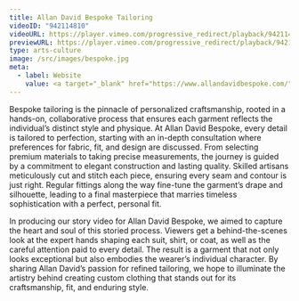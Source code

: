 ```yaml
---
title: Allan David Bespoke Tailoring
videoID: "942114810"
videoURL: https://player.vimeo.com/progressive_redirect/playback/942114810/rendition/1080p/file.mp4?loc=external&signature=f470a5177de8c571bc6b305856bde073ae30db373ab26103ab031bdd0676c560&user_id=222329173
previewURL: https://player.vimeo.com/progressive_redirect/playback/942114810/rendition/540p/file.mp4?loc=external&signature=00104a75a7342cfc7fe8ace4f29ac1bbff43f47e6348512cd2502c294411586a&user_id=222329173
type: arts-culture
image: /src/images/bespoke.jpg
meta:
  - label: Website
    value: <a target="_blank" href="https://www.allandavidbespoke.com/">www.allandavidbespoke.com</a>
---
```


Bespoke tailoring is the pinnacle of personalized craftsmanship, rooted in a hands-on, collaborative process that ensures each garment reflects the individual’s distinct style and physique. At Allan David Bespoke, every detail is tailored to perfection, starting with an in-depth consultation where preferences for fabric, fit, and design are discussed. From selecting premium materials to taking precise measurements, the journey is guided by a commitment to elegant construction and lasting quality. Skilled artisans meticulously cut and stitch each piece, ensuring every seam and contour is just right. Regular fittings along the way fine-tune the garment’s drape and silhouette, leading to a final masterpiece that marries timeless sophistication with a perfect, personal fit.

In producing our story video for Allan David Bespoke, we aimed to capture the heart and soul of this storied process. Viewers get a behind-the-scenes look at the expert hands shaping each suit, shirt, or coat, as well as the careful attention paid to every detail. The result is a garment that not only looks exceptional but also embodies the wearer’s individual character. By sharing Allan David’s passion for refined tailoring, we hope to illuminate the artistry behind creating custom clothing that stands out for its craftsmanship, fit, and enduring style.
